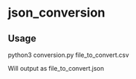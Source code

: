 # json_conversion

## Usage

python3 conversion.py file_to_convert.csv

Will output as file_to_convert.json
